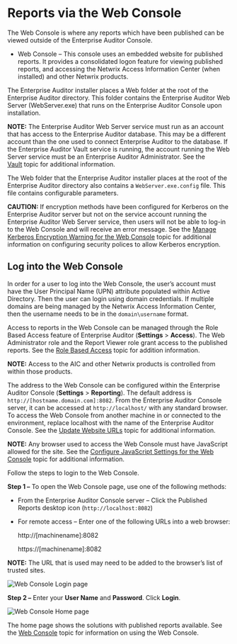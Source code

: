 # Reports via the Web Console

The Web Console is where any reports which have been published can be viewed outside of the
Enterprise Auditor Console.

- Web Console – This console uses an embedded website for published reports. It provides a
  consolidated logon feature for viewing published reports, and accessing the Netwrix Access
  Information Center (when installed) and other Netwrix products.

The Enterprise Auditor installer places a Web folder at the root of the Enterprise Auditor
directory. This folder contains the Enterprise Auditor Web Server (WebServer.exe) that runs on the
Enterprise Auditor Console upon installation.

**NOTE:** The Enterprise Auditor Web Server service must run as an account that has access to the
Enterprise Auditor database. This may be a different account than the one used to connect Enterprise
Auditor to the database. If the Enterprise Auditor Vault service is running, the account running the
Web Server service must be an Enterprise Auditor Administrator. See the
[Vault](/docs/accessanalyzer/11.6/admin/settings/application/vault.md) topic
for additional information.

The Web folder that the Enterprise Auditor installer places at the root of the Enterprise Auditor
directory also contains a `WebServer.exe.config` file. This file contains configurable parameters.

**CAUTION:** If encryption methods have been configured for Kerberos on the Enterprise Auditor
server but not on the service account running the Enterprise Auditor Web Server service, then users
will not be able to log-in to the Web Console and will receive an error message. See the
[Manage Kerberos Encryption Warning for the Web Console](/docs/accessanalyzer/11.6/install/application/reports/kerberosencryption.md)
topic for additional information on configuring security polices to allow Kerberos encryption.

## Log into the Web Console

In order for a user to log into the Web Console, the user’s account must have the User Principal
Name (UPN) attribute populated within Active Directory. Then the user can login using domain
credentials. If multiple domains are being managed by the Netwrix Access Information Center, then
the username needs to be in the `domain\username` format.

Access to reports in the Web Console can be managed through the Role Based Access feature of
Enterprise Auditor (**Settings** > **Access**). The Web Administrator role and the Report Viewer
role grant access to the published reports. See the
[Role Based Access](/docs/accessanalyzer/11.6/admin/settings/access/rolebased/overview.md)
topic for addition information.

**NOTE:** Access to the AIC and other Netwrix products is controlled from within those products.

The address to the Web Console can be configured within the Enterprise Auditor Console
(**Settings** > **Reporting**). The default address is `http://[hostname.domain.com]:8082`. From the
Enterprise Auditor Console server, it can be accessed at `http://localhost/` with any standard
browser. To access the Web Console from another machine in or connected to the environment, replace
localhost with the name of the Enterprise Auditor Console. See the
[Update Website URLs](/docs/accessanalyzer/11.6/install/application/reports/secure.md#update-website-urls)
topic for additional information.

**NOTE:** Any browser used to access the Web Console must have JavaScript allowed for the site. See
the
[Configure JavaScript Settings for the Web Console](/docs/accessanalyzer/11.6/admin/settings/reporting.md#configure-javascript-settings-for-the-web-console)
topic for additional information.

Follow the steps to login to the Web Console.

**Step 1 –** To open the Web Console page, use one of the following methods:

- From the Enterprise Auditor Console server – Click the Published Reports desktop icon
  (`http://localhost:8082`)
- For remote access – Enter one of the following URLs into a web browser:

    http://[machinename]:8082

    https://[machinename]:8082

**NOTE:** The URL that is used may need to be added to the browser’s list of trusted sites.

![Web Console Login page](/img/product_docs/accessanalyzer/11.6/install/application/reports/webconsolelogin.webp)

**Step 2 –** Enter your **User Name** and **Password**. Click **Login**.

![Web Console Home page](/img/product_docs/accessanalyzer/11.6/install/application/reports/webconsolehome.webp)

The home page shows the solutions with published reports available. See the
[Web Console](/docs/accessanalyzer/11.6/admin/report/view.md#web-console)
topic for information on using the Web Console.
